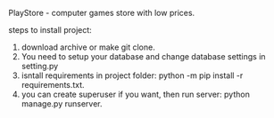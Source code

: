 PlayStore - computer games store with low prices.


steps to install project:
1) download archive or make git clone.
2) You need to setup your database and change database settings in setting.py
3) isntall requirements in project folder:
   python -m pip install -r requirements.txt.
3) you can create superuser if you want, then run server:
   python manage.py runserver.
